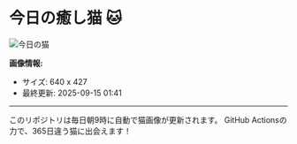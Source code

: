 # 今日の癒し猫 🐱

![今日の猫](https://cdn2.thecatapi.com/images/MTY4NjQ4OA.jpg)

**画像情報:**
- サイズ: 640 x 427
- 最終更新: 2025-09-15 01:41

---

このリポジトリは毎日朝9時に自動で猫画像が更新されます。
GitHub Actionsの力で、365日違う猫に出会えます！
